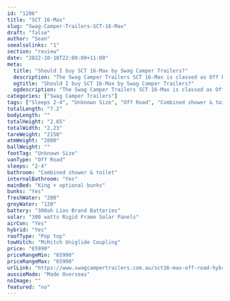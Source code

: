 ```yaml
---
id: "1206"
title: "SCT 16-Max"
slug: "Swag-Camper-Trailers-SCT-16-Max"
draft: "false"
author: "Sean"
seealsolinks: "1"
section: "review"
date: "2022-10-10T22:00:09+11:00"
meta:
  title: "Should I buy SCT 16-Max by Swag Camper Trailers?"
  description: "The Swag Camper Trailers SCT 16-Max is classed as Off Road, and sleeps 2-4 people. It is Made Overseas and comes in at Unknown Size. It generally has Combined shower & toilet."
  ogtitle: "Should I buy SCT 16-Max by Swag Camper Trailers?"
  ogdescription: "The Swag Camper Trailers SCT 16-Max is classed as Off Road, and sleeps 2-4 people. It is Made Overseas and comes in at Unknown Size. It generally has Combined shower & toilet."
categories: ["Swag Camper Trailers"]
tags: ["Sleeps 2-4", "Unknown Size", "Off Road", "Combined shower & toilet", "Pop top", "60 - 70k"]
totalLength: "7.2"
bodyLength: ""
totalHeight: "2.65"
totalWidth: "2.23"
tareWeight: "2150"
atmWeight: "2800"
ballWeight: ""
footTag: "Unknown Size"
vanType: "Off Road"
sleeps: "2-4"
bathroom: "Combined shower & toilet"
internalBathroom: "Yes"
mainBed: "King + optional bunks"
bunks: "Yes"
freshWater: "200"
greyWater: "120"
battery: "300ah Lion Brand Batteries"
solar: "300 watts Rigid Frame Solar Panels"
airCon: "Yes"
hybrid: "Yes"
roofType: "Pop top"
towHitch: "McHitch Uniglide Coupling"
price: "65990"
priceRangeMin: "65990"
priceRangeMax: "65990"
urlLink: "https://www.swagcampertrailers.com.au/sct16-max-off-road-hybrid/"
aussieMade: "Made Overseas"
noImage: ""
featured: "no"
---
```


